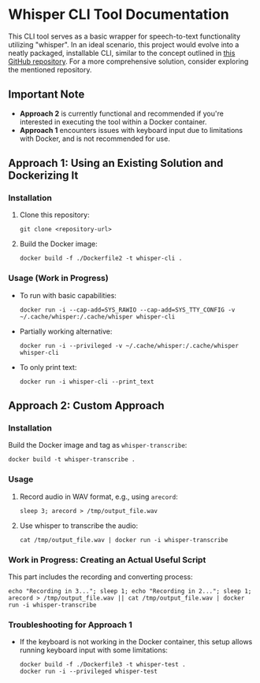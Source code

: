 
# Whisper CLI Tool Documentation

This CLI tool serves as a basic wrapper for speech-to-text functionality utilizing "whisper". In an ideal scenario, this project would evolve into a neatly packaged, installable CLI, similar to the concept outlined in [this GitHub repository](https://github.com/GucciFlipFlops1917/Whisper-Speech-To-Text). For a more comprehensive solution, consider exploring the mentioned repository.

## Important Note

- **Approach 2** is currently functional and recommended if you're interested in executing the tool within a Docker container. 
- **Approach 1** encounters issues with keyboard input due to limitations with Docker, and is not recommended for use.

## Approach 1: Using an Existing Solution and Dockerizing It

### Installation

1. Clone this repository:
   ```
   git clone <repository-url>
   ```
2. Build the Docker image:
   ```
   docker build -f ./Dockerfile2 -t whisper-cli .
   ```

### Usage (Work in Progress)

- To run with basic capabilities:
  ```
  docker run -i --cap-add=SYS_RAWIO --cap-add=SYS_TTY_CONFIG -v ~/.cache/whisper:/.cache/whisper whisper-cli
  ```
- Partially working alternative:
  ```
  docker run -i --privileged -v ~/.cache/whisper:/.cache/whisper whisper-cli
  ```
- To only print text:
  ```
  docker run -i whisper-cli --print_text
  ```

## Approach 2: Custom Approach

### Installation

Build the Docker image and tag as `whisper-transcribe`:
```
docker build -t whisper-transcribe .
```

### Usage

1. Record audio in WAV format, e.g., using `arecord`:
   ```
   sleep 3; arecord > /tmp/output_file.wav
   ```
2. Use whisper to transcribe the audio:
   ```
   cat /tmp/output_file.wav | docker run -i whisper-transcribe
   ```

### Work in Progress: Creating an Actual Useful Script

This part includes the recording and converting process:
```
echo "Recording in 3..."; sleep 1; echo "Recording in 2..."; sleep 1; arecord > /tmp/output_file.wav || cat /tmp/output_file.wav | docker run -i whisper-transcribe
```

### Troubleshooting for Approach 1

- If the keyboard is not working in the Docker container, this setup allows running keyboard input with some limitations:
  ```
  docker build -f ./Dockerfile3 -t whisper-test .
  docker run -i --privileged whisper-test
  ```
